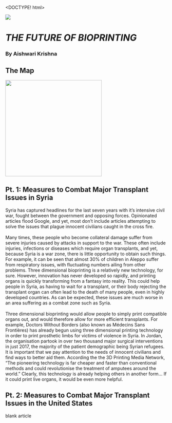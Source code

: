 <DOCTYPE! html>
<html>
  <head>
    <title>The Future of Bioprinting</title>
    <link
          href="main.css" type="text/css" rel="stylesheet">
  </head>
  <body>
    <img class="header" src="https://drive.google.com/file/d/12bow0I9VJB-fEc0lFmRshv7y2cdbASPF/view?usp=sharing" span="100%">
      <h1 class="title"><em><strong>THE FUTURE OF BIOPRINTING</strong></em></h1>
    <h3 class="author">By Aishwari Krishna</h3>
    <h2 class="the map">The Map</h2>
      <a href="./Syria"><img src="https://global.handelsblatt.com/wp-content/uploads/2018/03/0201173505-1800.jpg" height="300px"></a>
    <div class="Syria">
      <h2 class="ArticleT"><strong>Pt. 1: Measures to Combat Major Transplant Issues in Syria</strong></h2>
      <p>Syria has captured headlines for the last seven years with it’s intensive civil war, fought between the government and opposing forces. Opinionated articles flood Google, and yet, most don’t include articles attempting to solve the issues that plague innocent civilians caught in the cross fire.<br><br>Many times, these people who become collateral damage suffer from severe injuries caused by attacks in support to the war. These often include injuries, infections or diseases which require organ transplants, and yet, because Syria is a war zone, there is little opportunity to obtain such things. For example, it can be seen that almost 30% of children in Aleppo suffer from respiratory issues, with fluctuating numbers ailing from other problems. Three dimensional bioprinting is a relatively new technology, for sure. However, innovation has never developed so rapidly, and printing organs is quickly transforming from a fantasy into reality. This could help people in Syria, as having to wait for a transplant, or their body rejecting the transplant organ can often lead to the death of many people, even in highly developed countries. As can be expected, these issues are much worse in an area suffering as a combat zone such as Syria.<br><br>Three dimensional bioprinting would allow people to simply print compatible organs out, and would therefore allow for more efficient transplants. For example, Doctors Without Borders (also known as Médecins Sans Frontières) has already begun using three dimensional printing technology in order to print prosthetic limbs for victims of violence in Syria. In Jordan, the organisation partook in over two thousand major surgical interventions in just 2017, the majority of the patient demographic being Syrian refugees. It is important that we pay attention to the needs of innocent civilians and find ways to better aid them. According the the 3D Printing Media Network, “The pioneering technology is far cheaper and faster than conventional methods and could revolutionise the treatment of amputees around the world.” Clearly, this technology is already helping others in another form… If it could print live organs, it would be even more helpful.</p>
    </div>
      <div id="United States">
      <h2 class="ArticleT"><strong>Pt. 2: Measures to Combat Major Transplant Issues in the United States</strong></h2>
      <p>blank article</p>
    </div>
  </body>
</html>
